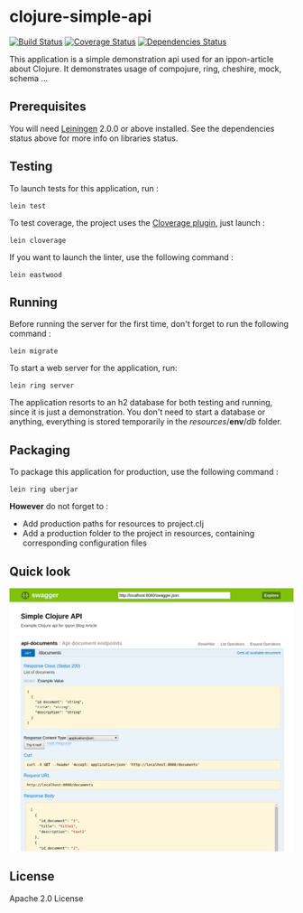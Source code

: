 # clojure-simple-api

[![Build Status](https://travis-ci.org/matthieusb/clojure-simple-api.svg?branch=master)](https://travis-ci.org/matthieusb/clojure-simple-api)
[![Coverage Status](https://coveralls.io/repos/github/matthieusb/clojure-simple-api/badge.svg?branch=master)](https://coveralls.io/github/matthieusb/clojure-simple-api?branch=master)
[![Dependencies Status](https://jarkeeper.com/matthieusb/clojure-simple-api/status.svg)](https://jarkeeper.com/matthieusb/clojure-simple-api)

This application is a simple demonstration api used for an ippon-article about Clojure.
It demonstrates usage of compojure, ring, cheshire, mock, schema ...

## Prerequisites

You will need [Leiningen](https://github.com/technomancy/leiningen) 2.0.0 or above installed. See the dependencies status above for more info on libraries status.

## Testing
To launch tests for this application, run :

```
lein test
```

To test coverage, the project uses the [Cloverage plugin](https://github.com/cloverage/cloverage), just launch :
```
lein cloverage
```

If you want to launch the linter, use the following command :
```
lein eastwood
```

## Running

Before running the server for the first time, don't forget to run the following command :

```
lein migrate
```

To start a web server for the application, run:

```
lein ring server
```

The application resorts to an h2 database for both testing and running, since it is just a demonstration.
You don't need to start a database or anything, everything is stored temporarily in the *resources*/**env**/*db* folder.

## Packaging
To package this application for production, use the following command :

```
lein ring uberjar
```

**However** do not forget to :
  - Add production paths for resources to project.clj
  - Add a production folder to the project in resources, containing corresponding configuration files

## Quick look

![](swagger_screenshot.png?raw=true)

## License

Apache 2.0 License
